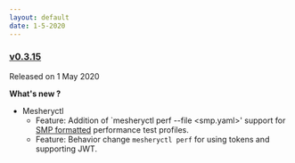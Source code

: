 ```yaml
---
layout: default
date: 1-5-2020
---
```


### [v0.3.15](https://github.com/layer5io/meshery/releases/tag/v0.3.15)

Released on 1 May 2020

**What's new ?**

- Mesheryctl
  - Feature: Addition of `mesheryctl perf --file <smp.yaml>' support for [SMP formatted](https://github.com/layer5io/service-mesh-performance) performance test profiles.
  - Feature: Behavior change `mesheryctl perf` for using tokens and supporting JWT.

